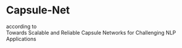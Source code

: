 # Capsule-Net

according to   
Towards Scalable and Reliable Capsule Networks for Challenging NLP Applications
